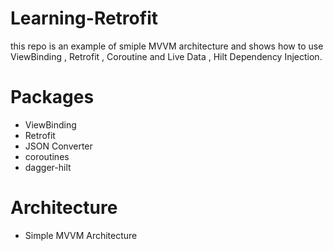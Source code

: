 # Learning-Retrofit
this repo is an example of smiple MVVM architecture and shows how to use ViewBinding
, Retrofit , Coroutine and Live Data , Hilt Dependency Injection.

# Packages 
* ViewBinding
* Retrofit
* JSON Converter
* coroutines
* dagger-hilt

# Architecture 
* Simple MVVM Architecture
